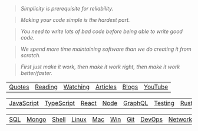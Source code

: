 > _Simplicity is prerequisite for reliability._

> _Making your code simple is the hardest part._

> _You need to write lots of bad code before being able to write good code._

> _We spend more time maintaining software than we do creating it from scratch._

> _First just make it work, then make it work right, then make it work better/faster._

<table>
  <td><a href="https://github.com/stepanenko/stepanenko/blob/master/quotes.md">Quotes</a></td>
  <td><a href="https://github.com/stepanenko/stepanenko/blob/master/READING.md">Reading</a></td>
  <td><a href="https://github.com/stepanenko/stepanenko/blob/master/WATCHING.md">Watching</a></td>
  <td><a href="https://github.com/stepanenko/stepanenko/blob/master/ARTICLES.md">Articles</a></td>
  <td><a href="https://github.com/stepanenko/stepanenko/blob/master/BLOGS.md">Blogs</a></td>
  <td><a href="https://github.com/stepanenko/stepanenko/blob/master/YOUTUBE.md">YouTube</a></td>
</table>

<table>
  <td><a href="https://github.com/stepanenko/javascript-info">JavaScript</a></td>
  <td><a href="https://github.com/stepanenko/typescript-info">TypeScript</a></td>
  <td><a href="https://github.com/stepanenko/react-info">React</a></td>
  <td><a href="https://github.com/stepanenko/nodejs-info">Node</a></td>
  <td><a href="https://github.com/stepanenko/graphql-info">GraphQL</a></td>
  <td><a href="https://github.com/stepanenko/javascript-testing">Testing</a></td>
  <td><a href="https://github.com/stepanenko/rust-info">Rust</a></td>
  <td><a href="https://github.com/stepanenko/python-info">Python</a></td>
  <td><a href="https://github.com/stepanenko/go-info">Go</a></td>
  <td><a href="https://github.com/stepanenko/c-cpp-info">C</a></td>
  <td><a href="https://github.com/stepanenko/java-info">Java</a></td>
</table>

<table>
  <td><a href="https://github.com/stepanenko/sql-info">SQL</a></td>
  <td><a href="https://github.com/stepanenko/mongo-info">Mongo</a></td>
  <td><a href="https://github.com/stepanenko/bash-shell-info">Shell</a></td>
  <td><a href="https://github.com/stepanenko/linux-info">Linux</a></td>
  <td><a href="https://github.com/stepanenko/mac-info">Mac</a></td>
  <td><a href="https://github.com/stepanenko/windows-info">Win</a></td>
  <td><a href="https://github.com/stepanenko/git-info">Git</a></td>
  <td><a href="https://github.com/stepanenko/devops-info">DevOps</a></td>
  <td><a href="https://github.com/stepanenko/network-info">Network</a></td>
  <td><a href="https://github.com/stepanenko/browser-info">Browser</a></td>
  <td><a href="https://github.com/stepanenko/vscode-info">Editor</a></td>
  <td><a href="https://github.com/stepanenko/tools-info">Tools</a></td>
  <td><a href="https://github.com/stepanenko/computer-science-info">CS</a></td>
</table>
